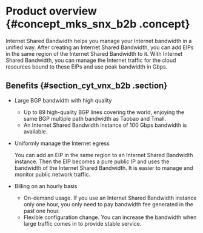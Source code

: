 # Product overview {#concept_mks_snx_b2b .concept}

 Internet Shared Bandwidth helps you manage your Internet bandwidth in a unified way. After creating an Internet Shared Bandwidth, you can add EIPs in the same region of the Internet Shared Bandwidth to it. With Internet Shared Bandwidth, you can manage the Internet traffic for the cloud resources bound to these EIPs and use peak bandwidth in Gbps.

## Benefits {#section_cyt_vnx_b2b .section}

-   Large BGP bandwidth with high quality

    -   Up to 89 high-quality BGP lines covering the world, enjoying the same BGP multiple path bandwidth as Taobao and Tmall.
    -   An Internet Shared Bandwidth instance of 100 Gbps bandwidth is available.
-   Uniformly manage the Internet egress

    You can add an EIP in the same region to an Internet Shared Bandwidth instance. Then the EIP becomes a pure public IP and uses the bandwidth of the Internet Shared Bandwidth. It is easier to manage and monitor public network traffic.

-   Billing on an hourly basis

    -   On-demand usage. If you use an Internet Shared Bandwidth instance only one hour, you only need to pay bandwidth fee generated in the past one hour.
    -   Flexible configuration change. You can increase the bandwidth when large traffic comes in to provide stable service.

